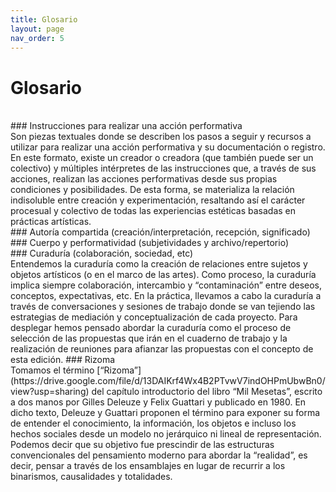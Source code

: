 ```yaml
---
title: Glosario
layout: page
nav_order: 5
---
```


# Glosario
<br />
### Instrucciones para realizar una acción performativa
<br />
Son piezas textuales donde se describen los pasos a seguir y recursos a utilizar para realizar una acción performativa y su documentación o registro. En este formato, existe un creador o creadora (que también puede ser un colectivo) y múltiples intérpretes de las instrucciones que, a través de sus acciones, realizan las acciones performativas desde sus propias condiciones y posibilidades. De esta forma, se materializa la relación indisoluble entre creación y experimentación, resaltando así el carácter procesual y colectivo de todas las experiencias estéticas basadas en prácticas artísticas.
<br />
### Autoría compartida (creación/interpretación, recepción, significado)
<br />
### Cuerpo y performatividad (subjetividades y archivo/repertorio)
<br />
### Curaduría (colaboración, sociedad, etc)
<br />
Entendemos la curaduría como la creación de relaciones entre sujetos y objetos artísticos (o en el marco de las artes). Como proceso, la curaduría implica siempre colaboración, intercambio y “contaminación” entre deseos, conceptos, expectativas, etc. En la práctica, llevamos a cabo la curaduría a través de conversaciones y sesiones de trabajo donde se van tejiendo las estrategias de mediación y conceptualización de cada proyecto. Para desplegar hemos pensado abordar la curaduría como el proceso de selección de las propuestas que irán en el cuaderno de trabajo y la realización de reuniones para afianzar las propuestas con el concepto de esta edición.
### Rizoma
<br />
Tomamos el término [“Rizoma”](https://drive.google.com/file/d/13DAIKrf4Wx4B2PTvwV7indOHPmUbwBn0/view?usp=sharing) del capítulo introductorio del libro “Mil Mesetas”, escrito a dos manos por Gilles Deleuze y Felix Guattari y publicado en 1980. En dicho texto, Deleuze y Guattari proponen el término para exponer su forma de entender el conocimiento, la información, los objetos e incluso los hechos sociales desde un modelo no jerárquico ni lineal de representación. Podemos decir que su objetivo fue prescindir de las estructuras convencionales del pensamiento moderno para abordar la “realidad”, es decir, pensar a través de los ensamblajes en lugar de recurrir a los binarismos, causalidades y totalidades. 
